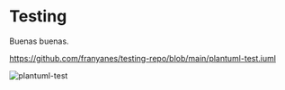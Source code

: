 # Testing

Buenas buenas.

https://github.com/franyanes/testing-repo/blob/main/plantuml-test.iuml

![plantuml-test](http://www.plantuml.com/plantuml/proxy?cache=no&src=https://raw.githubusercontent.com/franyanes/testing-repo/blob/main/plantuml-test.iuml)
